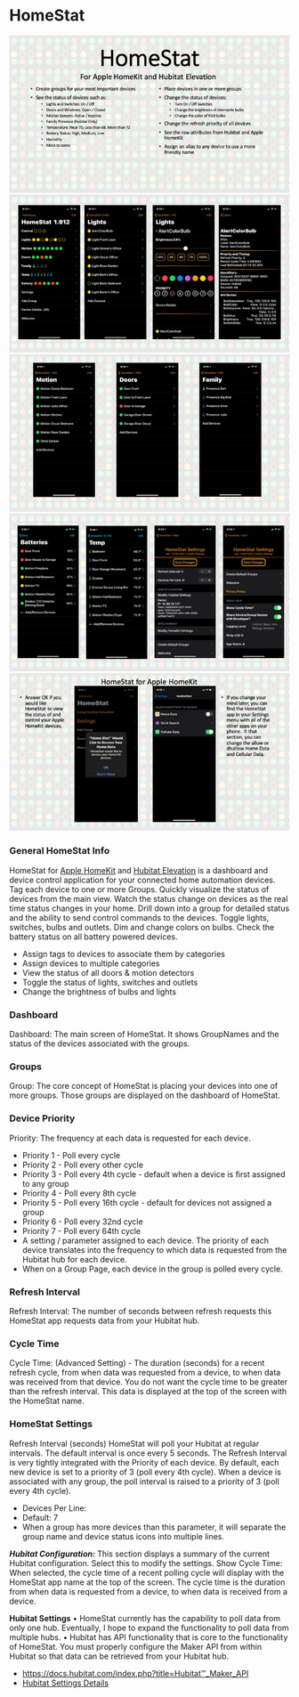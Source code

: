 # HomeStat

![Image](slides/Slide1.jpeg)
![Image](slides/Slide2.jpeg)
![Image](slides/Slide3.jpeg)
![Image](slides/Slide4.jpeg)
![Image](slides/Slide5.jpeg)

### General HomeStat Info
HomeStat for [Apple HomeKit](https://www.apple.com/ios/home/) and [Hubitat Elevation](https://hubitat.com) is a dashboard and device control application for your connected home automation devices. Tag each device to one or more Groups. Quickly visualize the status of devices from the main view. Watch the status change on devices as the real time status changes in your home. Drill down into a group for detailed status and the ability to send control commands to the devices. Toggle lights, switches, bulbs and outlets. Dim and change colors on bulbs. Check the battery status on all battery powered devices.
* Assign tags to devices to associate them by categories
* Assign devices to multiple categories
* View the status of all doors & motion detectors
* Toggle the status of lights, switches and outlets
* Change the brightness of bulbs and lights

### Dashboard
Dashboard: The main screen of HomeStat.  It shows GroupNames and the status of the devices associated with the groups.

### Groups
Group: The core concept of HomeStat is placing your devices into one of more groups.  Those groups are displayed on the dashboard of HomeStat.   

### Device Priority
Priority: The frequency at each data is requested for each device.
* Priority 1 - Poll every cycle
* Priority 2 - Poll every other cycle
* Priority 3 - Poll every 4th cycle - default when a device is first assigned to any group
* Priority 4 - Poll every 8th cycle
* Priority 5 - Poll every 16th cycle - default for devices not assigned a group
* Priority 6 - Poll every 32nd cycle
* Priority 7 - Poll every 64th cycle
* A setting / parameter assigned to each device.  The priority of each device translates into the frequency to which data is requested from the Hubitat hub for each device.  
* When on a Group Page, each device in the group is polled every cycle.
	
### Refresh Interval
Refresh Interval: The number of seconds between refresh requests this HomeStat app requests data from your Hubitat hub.

### Cycle Time
Cycle Time: (Advanced Setting) - The duration (seconds) for a recent refresh cycle, from when data was requested from a device, to when data was received from that device.  You do not want the cycle time to be greater than the refresh interval.  This data is displayed at the top of the screen with the HomeStat name.
	
### HomeStat Settings
Refresh Interval (seconds)
HomeStat will poll your Hubitat at regular intervals.  The default interval is once every 5 seconds.  The Refresh Interval is very tightly integrated with the Priority of each device.   By default, each new device is set to a priority of 3 (poll every 4th cycle).  When a device is associated with any group, the poll interval is raised to a priority of 3 (poll every 4th cycle).
* Devices Per Line: 
* Default: 7
* When a group has more devices than this parameter, it will separate the group name and device status icons into multiple lines.

***Hubitat Configuration:***
This section displays a summary of the current Hubitat configuration.  Select this to modify the settings.
Show Cycle Time:
When selected, the cycle time of a recent polling cycle will display with the HomeStat app name at the top of the screen.  The cycle time is the duration from when data is requested from a device, to when data is received from a device.

**Hubitat Settings**
	• HomeStat currently has the capability to poll data from only one hub.  Eventually, I hope to expand the functionality to poll data from multiple hubs.
	• Hubitat has API functionality that is core to the functionality of HomeStat.  You must properly configure the Maker API from within Hubitat so that data can be retrieved from your Hubitat hub.
* https://docs.hubitat.com/index.php?title=Hubitat™_Maker_API
* [Hubitat Settings Details](https://smurphy-git.github.io/HomeStat/Hubitat)


